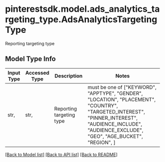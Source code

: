 # pinterestsdk.model.ads_analytics_targeting_type.AdsAnalyticsTargetingType

Reporting targeting type

## Model Type Info
Input Type | Accessed Type | Description | Notes
------------ | ------------- | ------------- | -------------
str,  | str,  | Reporting targeting type | must be one of ["KEYWORD", "APPTYPE", "GENDER", "LOCATION", "PLACEMENT", "COUNTRY", "TARGETED_INTEREST", "PINNER_INTEREST", "AUDIENCE_INCLUDE", "AUDIENCE_EXCLUDE", "GEO", "AGE_BUCKET", "REGION", ] 

[[Back to Model list]](../../README.md#documentation-for-models) [[Back to API list]](../../README.md#documentation-for-api-endpoints) [[Back to README]](../../README.md)

